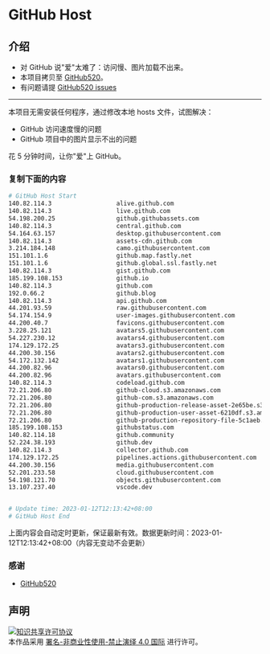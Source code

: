 # GitHub Host
## 介绍
- 对 GitHub 说"爱"太难了：访问慢、图片加载不出来。
- 本项目拷贝至 [GitHub520](https://github.com/521xueweihan/GitHub520)。
- 有问题请提 [GitHub520 issues](https://github.com/521xueweihan/GitHub520/issues/new)

---

本项目无需安装任何程序，通过修改本地 hosts 文件，试图解决：
- GitHub 访问速度慢的问题
- GitHub 项目中的图片显示不出的问题

花 5 分钟时间，让你"爱"上 GitHub。

### 复制下面的内容
```bash
# GitHub Host Start
140.82.114.3                  alive.github.com
140.82.114.3                  live.github.com
54.198.200.25                 github.githubassets.com
140.82.114.3                  central.github.com
54.164.63.157                 desktop.githubusercontent.com
140.82.114.3                  assets-cdn.github.com
3.214.184.148                 camo.githubusercontent.com
151.101.1.6                   github.map.fastly.net
151.101.1.6                   github.global.ssl.fastly.net
140.82.114.3                  gist.github.com
185.199.108.153               github.io
140.82.114.3                  github.com
192.0.66.2                    github.blog
140.82.114.3                  api.github.com
44.201.93.59                  raw.githubusercontent.com
54.174.154.9                  user-images.githubusercontent.com
44.200.40.7                   favicons.githubusercontent.com
3.228.25.121                  avatars5.githubusercontent.com
54.227.230.12                 avatars4.githubusercontent.com
174.129.172.25                avatars3.githubusercontent.com
44.200.30.156                 avatars2.githubusercontent.com
54.172.132.142                avatars1.githubusercontent.com
44.200.82.96                  avatars0.githubusercontent.com
44.200.82.96                  avatars.githubusercontent.com
140.82.114.3                  codeload.github.com
72.21.206.80                  github-cloud.s3.amazonaws.com
72.21.206.80                  github-com.s3.amazonaws.com
72.21.206.80                  github-production-release-asset-2e65be.s3.amazonaws.com
72.21.206.80                  github-production-user-asset-6210df.s3.amazonaws.com
72.21.206.80                  github-production-repository-file-5c1aeb.s3.amazonaws.com
185.199.108.153               githubstatus.com
140.82.114.18                 github.community
52.224.38.193                 github.dev
140.82.114.3                  collector.github.com
174.129.172.25                pipelines.actions.githubusercontent.com
44.200.30.156                 media.githubusercontent.com
52.201.233.58                 cloud.githubusercontent.com
54.198.121.70                 objects.githubusercontent.com
13.107.237.40                 vscode.dev


# Update time: 2023-01-12T12:13:42+08:00
# GitHub Host End

```
上面内容会自动定时更新，保证最新有效。数据更新时间：2023-01-12T12:13:42+08:00（内容无变动不会更新）

### 感谢

- [GitHub520](https://github.com/521xueweihan/GitHub520)

## 声明
<a rel="license" href="https://creativecommons.org/licenses/by-nc-nd/4.0/deed.zh"><img alt="知识共享许可协议" style="border-width: 0" src="https://licensebuttons.net/l/by-nc-nd/4.0/88x31.png"></a><br>本作品采用 <a rel="license" href="https://creativecommons.org/licenses/by-nc-nd/4.0/deed.zh">署名-非商业性使用-禁止演绎 4.0 国际</a> 进行许可。